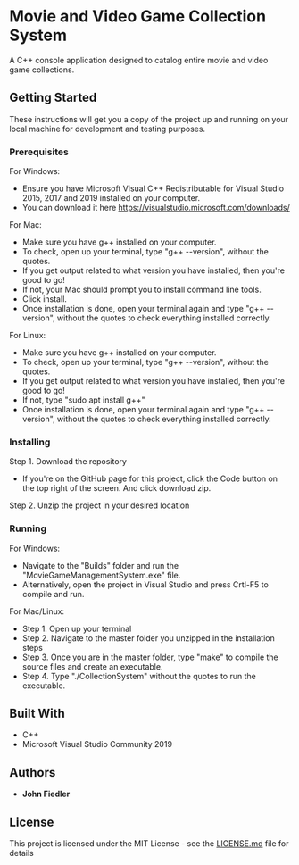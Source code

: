 # Movie and Video Game Collection System
A C++ console application designed to catalog entire movie and video game collections.

## Getting Started

These instructions will get you a copy of the project up and running on your local machine for development and testing purposes.

### Prerequisites

For Windows:
* Ensure you have Microsoft Visual C++ Redistributable for Visual Studio 2015, 2017 and 2019 installed on your computer.
* You can download it here https://visualstudio.microsoft.com/downloads/

For Mac:
* Make sure you have g++ installed on your computer. 
* To check, open up your terminal, type "g++ --version", without the quotes.
* If you get output related to what version you have installed, then you're good to go!
* If not, your Mac should prompt you to install command line tools.
* Click install.
* Once installation is done, open your terminal again and type "g++ --version", without the quotes to check everything installed correctly.

For Linux:
* Make sure you have g++ installed on your computer. 
* To check, open up your terminal, type "g++ --version", without the quotes.
* If you get output related to what version you have installed, then you're good to go!
* If not, type "sudo apt install g++"
* Once installation is done, open your terminal again and type "g++ --version", without the quotes to check everything installed correctly.

### Installing

Step 1. Download the repository
* If you're on the GitHub page for this project, click the Code button on the top right of the screen.
And click download zip.

Step 2. Unzip the project in your desired location

### Running

For Windows:
* Navigate to the "Builds" folder and run the "MovieGameManagementSystem.exe" file.
* Alternatively, open the project in Visual Studio and press Crtl-F5 to compile and run.

For Mac/Linux:
* Step 1. Open up your terminal
* Step 2. Navigate to the master folder you unzipped in the installation steps
* Step 3. Once you are in the master folder, type "make" to compile the source files and create an executable.
* Step 4. Type "./CollectionSystem" without the quotes to run the executable.

## Built With

* C++
* Microsoft Visual Studio Community 2019

## Authors

* **John Fiedler**

## License

This project is licensed under the MIT License - see the [LICENSE.md](LICENSE.md) file for details

